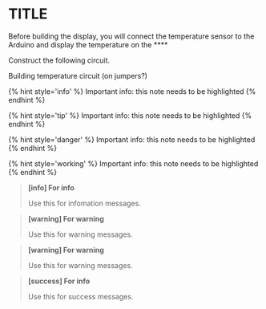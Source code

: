 # TITLE

Before building the display, you will connect the temperature sensor to the Arduino and display the temperature on the ****

Construct the following circuit.

Building temperature circuit \(on jumpers?\)

{% hint style='info' %}
Important info: this note needs to be highlighted
{% endhint %}

{% hint style='tip' %}
Important info: this note needs to be highlighted
{% endhint %}

{% hint style='danger' %}
Important info: this note needs to be highlighted
{% endhint %}

{% hint style='working' %}
Important info: this note needs to be highlighted
{% endhint %}



> **[info] For info**
>
> Use this for infomation messages.

> **[warning] For warning**
>
> Use this for warning messages.

> **[warning] For warning**
>
> Use this for warning messages.

> **[success] For info**
>
> Use this for success messages.